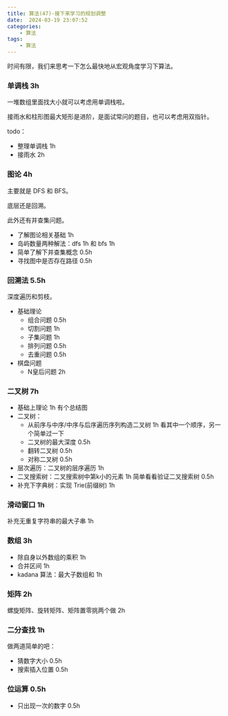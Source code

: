 ```yaml
---
title: 算法(47)-接下来学习的规划调整
date:  2024-03-19 23:07:52
categories:
    - 算法
tags:
    - 算法
---
```


时间有限，我们来思考一下怎么最快地从宏观角度学习下算法。

<!-- more -->

### 单调栈 3h

一堆数组里面找大小就可以考虑用单调栈啦。

接雨水和柱形图最大矩形是进阶，是面试常问的题目，也可以考虑用双指针。

todo：
- 整理单调栈 1h
- 接雨水 2h

### 图论 4h

主要就是 DFS 和 BFS。

底层还是回溯。

此外还有并查集问题。

- 了解图论相关基础 1h
- 岛屿数量两种解法：dfs 1h 和 bfs 1h
- 简单了解下并查集概念 0.5h
- 寻找图中是否存在路径 0.5h

### 回溯法 5.5h

深度遍历和剪枝。

- 基础理论
  - 组合问题 0.5h
  - 切割问题 1h
  - 子集问题 1h
  - 排列问题 0.5h
  - 去重问题 0.5h
- 棋盘问题
  - N皇后问题 2h

### 二叉树 7h

- 基础上理论 1h 有个总结图
- 二叉树：
  - 从前序与中序/中序与后序遍历序列构造二叉树 1h 看其中一个顺序，另一个简单过一下
  - 二叉树的最大深度 0.5h
  - 翻转二叉树 0.5h
  - 对称二叉树 0.5h
- 层次遍历：二叉树的层序遍历 1h
- 二叉搜索树：二叉搜索树中第k小的元素 1h 简单看看验证二叉搜索树 0.5h
- 补充下字典树：实现 Trie(前缀树) 1h

### 滑动窗口 1h

补充无重复字符串的最大子串 1h

### 数组 3h

- 除自身以外数组的乘积 1h
- 合并区间 1h
- kadana 算法：最大子数组和 1h

### 矩阵 2h

螺旋矩阵、旋转矩阵、矩阵置零挑两个做 2h

### 二分查找 1h

做两道简单的吧：
- 猜数字大小 0.5h
- 搜索插入位置 0.5h

### 位运算 0.5h

- 只出现一次的数字 0.5h
